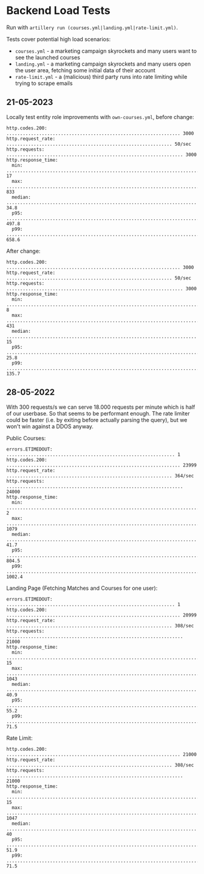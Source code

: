# Backend Load Tests

Run with `artillery run (courses.yml|landing.yml|rate-limit.yml)`. 

Tests cover potential high load scenarios:
- `courses.yml` - a marketing campaign skyrockets and many users want to see the launched courses
- `landing.yml` - a marketing campaign skyrockets and many users open the user area, fetching some initial data of their account
- `rate-limit.yml` - a (malicious) third party runs into rate limiting while trying to scrape emails

## 21-05-2023

Locally test entity role improvements with `own-courses.yml`, before change:

```
http.codes.200: ................................................................ 3000
http.request_rate: ............................................................. 50/sec
http.requests: ................................................................. 3000
http.response_time:
  min: ......................................................................... 17
  max: ......................................................................... 833
  median: ...................................................................... 34.8
  p95: ......................................................................... 497.8
  p99: ......................................................................... 658.6
```

After change:

```
http.codes.200: ................................................................ 3000
http.request_rate: ............................................................. 50/sec
http.requests: ................................................................. 3000
http.response_time:
  min: ......................................................................... 8
  max: ......................................................................... 431
  median: ...................................................................... 15
  p95: ......................................................................... 25.8
  p99: ......................................................................... 135.7
```

## 28-05-2022

With 300 requests/s we can serve 18.000 requests per minute which is half of our userbase. So that seems to be performant enough.
The rate limiter could be faster (i.e. by exiting before actually parsing the query), but we won't win against a DDOS anyway.

Public Courses:

```
errors.ETIMEDOUT: .............................................................. 1
http.codes.200: ................................................................ 23999
http.request_rate: ............................................................. 364/sec
http.requests: ................................................................. 24000
http.response_time:
  min: ......................................................................... 2
  max: ......................................................................... 1079
  median: ...................................................................... 41.7
  p95: ......................................................................... 804.5
  p99: ......................................................................... 1002.4
```

Landing Page (Fetching Matches and Courses for one user):

```
errors.ETIMEDOUT: .............................................................. 1
http.codes.200: ................................................................ 20999
http.request_rate: ............................................................. 308/sec
http.requests: ................................................................. 21000
http.response_time:
  min: ......................................................................... 15
  max: ......................................................................... 1043
  median: ...................................................................... 40.9
  p95: ......................................................................... 55.2
  p99: ......................................................................... 71.5
```

Rate Limit:

```
http.codes.200: ................................................................ 21000
http.request_rate: ............................................................. 308/sec
http.requests: ................................................................. 21000
http.response_time:
  min: ......................................................................... 15
  max: ......................................................................... 1047
  median: ...................................................................... 40
  p95: ......................................................................... 51.9
  p99: ......................................................................... 71.5
```


